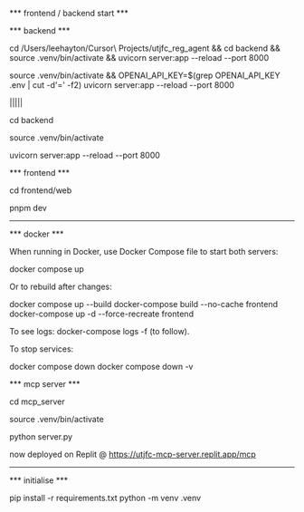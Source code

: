 *** frontend / backend start ***

*** backend ***

cd /Users/leehayton/Cursor\ Projects/utjfc_reg_agent && cd backend && source .venv/bin/activate && uvicorn server:app --reload --port 8000

source .venv/bin/activate && OPENAI_API_KEY=$(grep OPENAI_API_KEY .env | cut -d'=' -f2) uvicorn server:app --reload --port 8000

|||||

cd backend

source .venv/bin/activate

uvicorn server:app --reload --port 8000

*** frontend ***

cd frontend/web

pnpm dev

-----

*** docker ***

When running in Docker, use Docker Compose file to start both servers:

docker compose up

Or to rebuild after changes:

docker compose up --build
docker-compose build --no-cache frontend
docker-compose up -d --force-recreate frontend

To see logs:
docker-compose logs -f (to follow).

To stop services:

docker compose down 
docker compose down -v


*** mcp server ***

cd mcp_server

source .venv/bin/activate

python server.py

now deployed on Replit @ https://utjfc-mcp-server.replit.app/mcp

-----

*** initialise ***

pip install -r requirements.txt
python -m venv .venv
